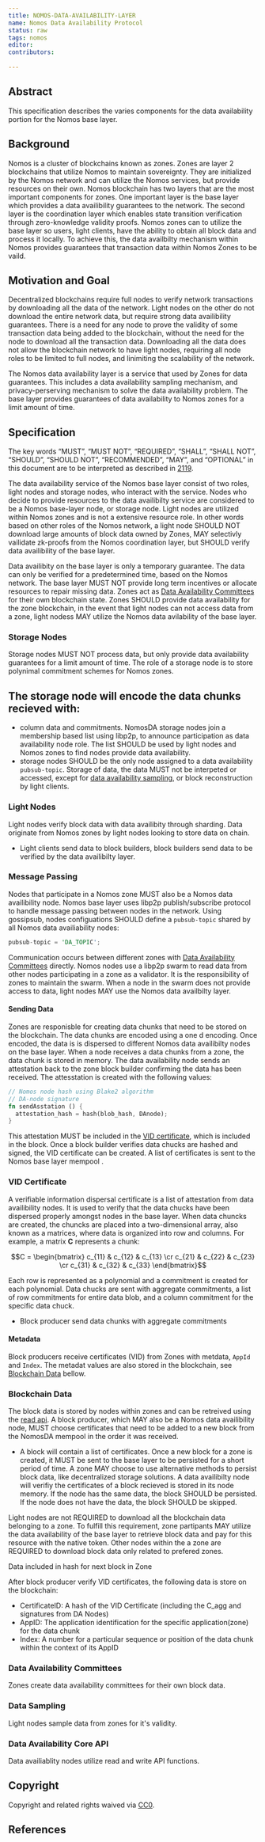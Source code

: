 ```yaml
--- 
title: NOMOS-DATA-AVAILABILITY-LAYER
name: Nomos Data Availability Protocol
status: raw
tags: nomos
editor: 
contributors:
  
---
```


## Abstract

This specification describes the varies components for the data availability portion for the Nomos base layer.

## Background
Nomos is a cluster of blockchains known as zones.
Zones are layer 2 blockchains that utilize Nomos to maintain sovereignty.
They are initialized by the Nomos network and can utilize the Nomos services, but 
provide resources on their own.
Nomos blockchain has two layers that are the most important components for zones. 
One important layer is the base layer which provides a data availibility guarantees to the network. 
The second layer is the coordination layer which enables state transition verification through zero-knowledge validity proofs. 
Nomos zones can to utilize the base layer so users, light clients, 
have the ability to obtain all block data and process it locally.
To achieve this, 
the data availbilty mechanism within Nomos provides guarantees that transaction data within Nomos Zones to be vaild.

## Motivation and Goal
Decentralized blockchains require full nodes to verify network transactions by downloading all the data of the network.
Light nodes on the other do not download the entire network data,
but require strong data availibility guarantees. 
There is a need for any node to prove the validity of some transaction data being added to the blockchain,
without the need for the node to download all the transaction data.
Downloading all the data does not allow the blockchain network to have light nodes,
requiring all node roles to be limited to full nodes, and
linimiting the scalability of the network.

The Nomos data availability layer is a service that used by Zones for data guarantees.
This includes a data availability sampling mechanism, 
and privacy-perserving mechanism to solve the data availability problem.
The base layer provides guarantees of data availability to Nomos zones for a limit amount of time.

## Specification
The key words “MUST”, “MUST NOT”, “REQUIRED”, “SHALL”, “SHALL NOT”, “SHOULD”, “SHOULD NOT”, “RECOMMENDED”, “MAY”, and “OPTIONAL” in this document are to be interpreted as described in [2119](https://www.ietf.org/rfc/rfc2119.txt).

The data availability service of the Nomos base layer consist of two roles, light nodes and storage nodes,
who interact with the service.
Nodes who decide to provide resources to the data availibilty service are considered to be a Nomos base-layer node, or storage node.
Light nodes are utilized within Nomos zones and is not a extensive resource role.
In other words based on other roles of the Nomos network, a light node SHOULD NOT download large amounts of block data owned by Zones,
MAY selectivly vailidate zk-proofs from the Nomos coordination layer, but
SHOULD verify data availibility of the base layer.

Data availibity on the base layer is only a temporary guarantee.
The data can only be verified for a predetermined time, based on the Nomos network.
The base layer MUST NOT provide long term incentives or 
allocate resources to repair missing data.
Zones act as [Data Availability Committees](#) for their own blockchain state.
Zones SHOULD provide data availability for the zone blockchain,
in the event that light nodes can not access data from a zone,
light nodess MAY utilize the Nomos data avilability of the base layer.

### Storage Nodes 

Storage nodes MUST NOT process data, 
but only provide data availability guarantees for a limit amount of time.
The role of a storage node is to store polynimal commitment schemes for Nomos zones.

The storage node will encode the data chunks recieved with:
-

- column data and commitments.
NomosDA storage nodes join a membership based list using libp2p,
to announce participation as data availability node role.
The list SHOULD be used by light nodes and 
Nomos zones to find nodes provide data availability.
- storage nodes SHOULD be the only node assigned to a data availability `pubsub-topic`.
Storage of data,
the data MUST not be interpeted or accessed, except for [data availability sampling](#data-sampling), or
block reconstruction by light clients.

### Light Nodes

Light nodes verify block data with data availibity through sharding.
Data originate from Nomos zones by light nodes looking to store data on chain.

- Light clients send data to block builders,
block builders send data to be verified by the data availibilty layer.


### Message Passing

Nodes that participate in a Nomos zone MUST also be a Nomos data availibility node.
Nomos base layer uses libp2p publish/subscribe protocol to handle message passing between nodes in the network.
Using gossipsub, nodes configuations SHOULD define a `pubsub-topic` shared by all Nomos data availiability nodes:

```rs
pubsub-topic = 'DA_TOPIC';
```

Communication occurs between different zones with [Data Availability Committees](#) directly.
Nomos nodes use a libp2p swarm to read data from other nodes participating in a zone as a validator.
It is the responsibility of zones to maintain the swarm.
When a node in the swarm does not provide access to data,
light nodes MAY use the Nomos data availbilty layer.

#### Sending Data

Zones are responisble for creating data chunks that need to be stored on the blockchain.
The data chunks are encoded using a one d encoding.
Once encoded, 
the data is is dispersed to different Nomos data availibilty nodes on the base layer.
When a node receives a data chunks from a zone,
the data chunk is stored in memory.
The data availability node sends an attestation back to the zone block builder confirming the data has been received.
The attesstation is created with the following values:

```rs
// Nomos node hash using Blake2 algorithm
// DA-node signature
fn sendAsstation () {
  attestation_hash = hash(blob_hash, DAnode);
}
```
This attestation MUST be included in the [VID certificate](#),
which is included in the block.
Once a block builder verifies data chucks are hashed and signed,
the VID certificate can be created.
A list of certificates is sent to the Nomos base layer mempool .

### VID Certificate

A verifiable information dispersal certificate is a list of attestation from data availibility nodes.
It is used to verify that the data chucks have been dispersed properly amongst nodes in the base layer.
When data chuncks are created, 
the chuncks are placed into a two-dimensional array, also known as a matrices,
where data is organized into row and columns.
For example, a matrix **C** represents a chunk:

$$C = \begin{bmatrix} c_{11} & c_{12} & c_{13} \cr c_{21} & c_{22} & c_{23} \cr c_{31} & c_{32} & c_{33} \end{bmatrix}$$

Each row is represented as a polynomial and 
a commitment is created for each polynomial. 
Data chucks are sent with aggregate commitments, a list of row commitments for entire data blob, and 
a column commitment for the specific data chuck.

- Block producer send data chunks with aggregate commitments

#### Metadata

Block producers receive certificates (VID) from Zones with metdata, `AppId` and 
`Index`. 
The metadat values are also stored in the blockchain, see [Blockchain Data](#BlockchainData) bellow.

### Blockchain Data

The block data is stored by nodes within zones and can be retreived using the [read api](#).
A block producer, which MAY also be a Nomos data availibility node,
MUST choose certificates that need to be added to a new block from the NomosDA mempool in the order it was received.
- A block will contain a list of certificates.
Once a new block for a zone is created, 
it MUST be sent to the base layer to be persisted for a short period of time.
A zone MAY choose to use alternative methods to persist block data, like decentralized storage solutions.
A data availibilty node will verifiy the certificates of a block recieved is stored in its node memory.
If the node has the same data,
the block SHOULD be persisted.
If the node does not have the data,
the block SHOULD be skipped.

Light nodes are not REQUIRED to download all the blockchain data belonging to a zone. 
To fulfill this requirement, 
zone partipants MAY utilize the data availability of the base layer to retrieve block data and
pay for this resource with the native token.
Other nodes within the a zone are REQUIRED to download block data only related to prefered zones.

Data included in hash for next block in Zone

After block producer verify VID certificates,
the following data is store on the blockchain:

- CertificateID: A hash of the VID Certificate (including the C_agg and signatures from DA Nodes) 
- AppID: The application identification for the specific application(zone) for the data chunk
- Index: A number for a particular sequence or position of the data chunk within the context of its AppID

### Data Availability Committees
Zones create data availability committees for their own block data.

### Data Sampling
Light nodes sample data from zones for it's validity.

### Data Availability Core API

Data availiablity nodes utilize read and write API functions.


## Copyright

Copyright and related rights waived via [CC0](https://creativecommons.org/publicdomain/zero/1.0/).

## References

